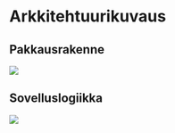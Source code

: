 # Arkkitehtuurikuvaus

## Pakkausrakenne

<img src="https://github.com/Marcestus/ot-harjoitustyo/blob/master/dokumentaatio/kuvat/pakkausrakenne.png">

## Sovelluslogiikka

<img src="https://github.com/Marcestus/ot-harjoitustyo/blob/master/dokumentaatio/kuvat/luokkakaavio.png">
